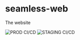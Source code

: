 # seamless-web
The website

![PROD CI/CD](https://github.com/seamless-io/seamless-web/workflows/PROD_CI_CD/badge.svg)
![STAGING CI/CD](https://github.com/seamless-io/seamless-web/workflows/STAGING_CI_CD/badge.svg)
